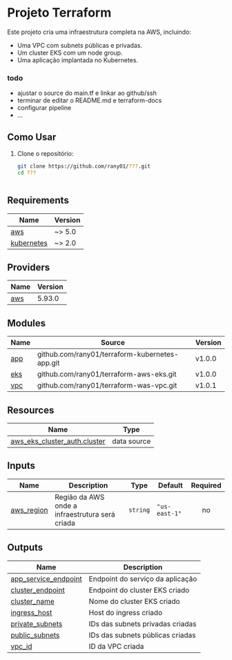 # Projeto Terraform

Este projeto cria uma infraestrutura completa na AWS, incluindo:
- Uma VPC com subnets públicas e privadas.
- Um cluster EKS com um node group.
- Uma aplicação implantada no Kubernetes.

### todo
- ajustar o source do main.tf e linkar ao github/ssh
- terminar de editar o README.md e terraform-docs
- configurar pipeline
- ...

## Como Usar

1. Clone o repositório:
   ```bash
   git clone https://github.com/rany01/???.git
   cd ???



<!-- BEGIN_TF_DOCS -->
## Requirements

| Name | Version |
|------|---------|
| <a name="requirement_aws"></a> [aws](#requirement\_aws) | ~> 5.0 |
| <a name="requirement_kubernetes"></a> [kubernetes](#requirement\_kubernetes) | ~> 2.0 |

## Providers

| Name | Version |
|------|---------|
| <a name="provider_aws"></a> [aws](#provider\_aws) | 5.93.0 |

## Modules

| Name | Source | Version |
|------|--------|---------|
| <a name="module_app"></a> [app](#module\_app) | github.com/rany01/terraform-kubernetes-app.git | v1.0.0 |
| <a name="module_eks"></a> [eks](#module\_eks) | github.com/rany01/terraform-aws-eks.git | v1.0.0 |
| <a name="module_vpc"></a> [vpc](#module\_vpc) | github.com/rany01/terraform-was-vpc.git | v1.0.1 |

## Resources

| Name | Type |
|------|------|
| [aws_eks_cluster_auth.cluster](https://registry.terraform.io/providers/hashicorp/aws/latest/docs/data-sources/eks_cluster_auth) | data source |

## Inputs

| Name | Description | Type | Default | Required |
|------|-------------|------|---------|:--------:|
| <a name="input_aws_region"></a> [aws\_region](#input\_aws\_region) | Região da AWS onde a infraestrutura será criada | `string` | `"us-east-1"` | no |

## Outputs

| Name | Description |
|------|-------------|
| <a name="output_app_service_endpoint"></a> [app\_service\_endpoint](#output\_app\_service\_endpoint) | Endpoint do serviço da aplicação |
| <a name="output_cluster_endpoint"></a> [cluster\_endpoint](#output\_cluster\_endpoint) | Endpoint do cluster EKS criado |
| <a name="output_cluster_name"></a> [cluster\_name](#output\_cluster\_name) | Nome do cluster EKS criado |
| <a name="output_ingress_host"></a> [ingress\_host](#output\_ingress\_host) | Host do ingress criado |
| <a name="output_private_subnets"></a> [private\_subnets](#output\_private\_subnets) | IDs das subnets privadas criadas |
| <a name="output_public_subnets"></a> [public\_subnets](#output\_public\_subnets) | IDs das subnets públicas criadas |
| <a name="output_vpc_id"></a> [vpc\_id](#output\_vpc\_id) | ID da VPC criada |
<!-- END_TF_DOCS -->